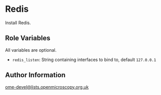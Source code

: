 Redis
=====

Install Redis.


Role Variables
--------------

All variables are optional.
- `redis_listen`: String containing interfaces to bind to, default `127.0.0.1`


Author Information
------------------

ome-devel@lists.openmicroscopy.org.uk
